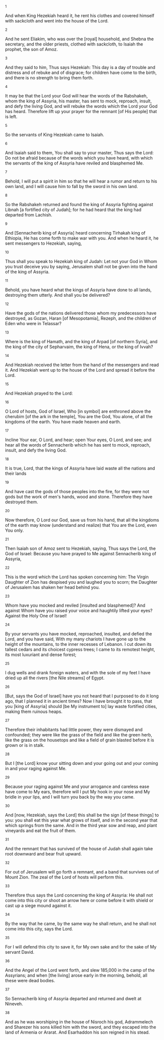 <sup>1</sup> 

And when King Hezekiah heard it, he rent his clothes and covered himself with sackcloth and went into the house of the Lord. 

<sup>2</sup> 

And he sent Eliakim, who was over the [royal] household, and Shebna the secretary, and the older priests, clothed with sackcloth, to Isaiah the prophet, the son of Amoz. 

<sup>3</sup> 

And they said to him, Thus says Hezekiah: This day is a day of trouble and distress and of rebuke and of disgrace; for children have come to the birth, and there is no strength to bring them forth. 

<sup>4</sup> 

It may be that the Lord your God will hear the words of the Rabshakeh, whom the king of Assyria, his master, has sent to mock, reproach, insult, and defy the living God, and will rebuke the words which the Lord your God has heard. Therefore lift up your prayer for the remnant [of His people] that is left. 

<sup>5</sup> 

So the servants of King Hezekiah came to Isaiah. 

<sup>6</sup> 

And Isaiah said to them, You shall say to your master, Thus says the Lord: Do not be afraid because of the words which you have heard, with which the servants of the king of Assyria have reviled and blasphemed Me. 

<sup>7</sup> 

Behold, I will put a spirit in him so that he will hear a rumor and return to his own land, and I will cause him to fall by the sword in his own land. 

<sup>8</sup> 

So the Rabshakeh returned and found the king of Assyria fighting against Libnah [a fortified city of Judah]; for he had heard that the king had departed from Lachish. 

<sup>9</sup> 

And [Sennacherib king of Assyria] heard concerning Tirhakah king of Ethiopia, He has come forth to make war with you. And when he heard it, he sent messengers to Hezekiah, saying, 

<sup>10</sup> 

Thus shall you speak to Hezekiah king of Judah: Let not your God in Whom you trust deceive you by saying, Jerusalem shall not be given into the hand of the king of Assyria. 

<sup>11</sup> 

Behold, you have heard what the kings of Assyria have done to all lands, destroying them utterly. And shall you be delivered? 

<sup>12</sup> 

Have the gods of the nations delivered those whom my predecessors have destroyed, as Gozan, Haran [of Mesopotamia], Rezeph, and the children of Eden who were in Telassar? 

<sup>13</sup> 

Where is the king of Hamath, and the king of Arpad [of northern Syria], and the king of the city of Sepharvaim, the king of Hena, or the king of Ivvah? 

<sup>14</sup> 

And Hezekiah received the letter from the hand of the messengers and read it. And Hezekiah went up to the house of the Lord and spread it before the Lord. 

<sup>15</sup> 

And Hezekiah prayed to the Lord: 

<sup>16</sup> 

O Lord of hosts, God of Israel, Who [in symbol] are enthroned above the cherubim [of the ark in the temple], You are the God, You alone, of all the kingdoms of the earth. You have made heaven and earth. 

<sup>17</sup> 

Incline Your ear, O Lord, and hear; open Your eyes, O Lord, and see; and hear all the words of Sennacherib which he has sent to mock, reproach, insult, and defy the living God. 

<sup>18</sup> 

It is true, Lord, that the kings of Assyria have laid waste all the nations and their lands 

<sup>19</sup> 

And have cast the gods of those peoples into the fire, for they were not gods but the work of men's hands, wood and stone. Therefore they have destroyed them. 

<sup>20</sup> 

Now therefore, O Lord our God, save us from his hand, that all the kingdoms of the earth may know (understand and realize) that You are the Lord, even You only. 

<sup>21</sup> 

Then Isaiah son of Amoz sent to Hezekiah, saying, Thus says the Lord, the God of Israel: Because you have prayed to Me against Sennacherib king of Assyria, 

<sup>22</sup> 

This is the word which the Lord has spoken concerning him: The Virgin Daughter of Zion has despised you and laughed you to scorn; the Daughter of Jerusalem has shaken her head behind you. 

<sup>23</sup> 

Whom have you mocked and reviled [insulted and blasphemed]? And against Whom have you raised your voice and haughtily lifted your eyes? Against the Holy One of Israel! 

<sup>24</sup> 

By your servants you have mocked, reproached, insulted, and defied the Lord, and you have said, With my many chariots I have gone up to the height of the mountains, to the inner recesses of Lebanon. I cut down its tallest cedars and its choicest cypress trees; I came to its remotest height, its most luxuriant and dense forest; 

<sup>25</sup> 

I dug wells and drank foreign waters, and with the sole of my feet I have dried up all the rivers [the Nile streams] of Egypt. 

<sup>26</sup> 

[But, says the God of Israel] have you not heard that I purposed to do it long ago, that I planned it in ancient times? Now I have brought it to pass, that you [king of Assyria] should [be My instrument to] lay waste fortified cities, making them ruinous heaps. 

<sup>27</sup> 

Therefore their inhabitants had little power, they were dismayed and confounded; they were like the grass of the field and like the green herb, like the grass on the housetops and like a field of grain blasted before it is grown or is in stalk. 

<sup>28</sup> 

But I [the Lord] know your sitting down and your going out and your coming in and your raging against Me. 

<sup>29</sup> 

Because your raging against Me and your arrogance and careless ease have come to My ears, therefore will I put My hook in your nose and My bridle in your lips, and I will turn you back by the way you came. 

<sup>30</sup> 

And [now, Hezekiah, says the Lord] this shall be the sign [of these things] to you: you shall eat this year what grows of itself, and in the second year that which springs from the same. And in the third year sow and reap, and plant vineyards and eat the fruit of them. 

<sup>31</sup> 

And the remnant that has survived of the house of Judah shall again take root downward and bear fruit upward. 

<sup>32</sup> 

For out of Jerusalem will go forth a remnant, and a band that survives out of Mount Zion. The zeal of the Lord of hosts will perform this. 

<sup>33</sup> 

Therefore thus says the Lord concerning the king of Assyria: He shall not come into this city or shoot an arrow here or come before it with shield or cast up a siege mound against it. 

<sup>34</sup> 

By the way that he came, by the same way he shall return, and he shall not come into this city, says the Lord. 

<sup>35</sup> 

For I will defend this city to save it, for My own sake and for the sake of My servant David. 

<sup>36</sup> 

And the Angel of the Lord went forth, and slew 185,000 in the camp of the Assyrians; and when [the living] arose early in the morning, behold, all these were dead bodies. 

<sup>37</sup> 

So Sennacherib king of Assyria departed and returned and dwelt at Nineveh. 

<sup>38</sup> 

And as he was worshiping in the house of Nisroch his god, Adrammelech and Sharezer his sons killed him with the sword, and they escaped into the land of Armenia or Ararat. And Esarhaddon his son reigned in his stead.